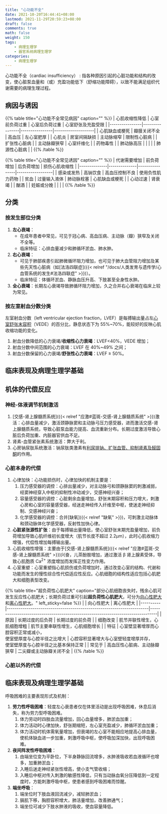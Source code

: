 ```yaml
---
title: "心功能不全"
date: 2021-10-20T16:44:41+08:00
lastmod: 2021-11-29T20:59:23+08:00
draft: false
comments: true
math: false
weight: 150
tags:
    - 病理生理学
    - 器官系统病理生理学
categories:
    - 病理生理学
---
```


心功能不全（cardiac insufficiency）
: 指各种原因引起的心脏功能和结构的改变，使心脏泵血量和（或）充盈功能低下（舒缩功能障碍），以致不能满足组织代谢需要的病理生理过程。

<!--more-->

## 病因与诱因

{{% table title="心功能不全常见病因" caption="" %}}
| 心肌收缩性降低 | 心室前负荷过重 | 心室后负荷过重 | 心室舒张及充盈受限 |
|----------------|----------------|----------------|--------------------|
| 心肌缺血或梗死 | 瓣膜关闭不全   | 高血压         | 左心室肥厚         |
| 心肌炎         | 房室间隔缺损   | 主动脉缩窄     | 限制性心脏病       |
| 扩张性心脏病   |                | 主动脉瓣狭窄   | 心室纤维化         |
| 药物毒性       |                | 肺动脉高压     |                    |
|                |                | 肺源性心脏病   |                    |
{{% /table %}}

{{% table title="心功能不全常见诱因" caption="" %}}
| 代谢需要增加 | 前负荷增加   | 后负荷增加     | 损伤心肌收缩性   |
|--------------|--------------|----------------|------------------|
| 感染或发热   | 高钠饮食     | 高血压控制不良 | 使用负性肌力药物 |
| 贫血         | 过量输入液体 | 肺动脉栓塞     | 心肌缺血或梗死   |
| 心动过速     | 肾衰竭       |                | 酗酒             |
| 妊娠或分娩   |              |                |                  |
{{% /table %}}

## 分类

### 按发生部位分类

1. **左心衰竭**：
    - 在成年患者中常见，可见于冠心病、高血压病、主动脉（瓣）狭窄及关闭不全等。
    - 临床特征：心排血量减少和肺循环淤血、肺水肿。
2. **右心衰竭**：
    - 可见于肺部疾患引起肺微循环阻力增加，也可见于肺大血管阻力增加及某些先天性心脏病（如[法洛四联症]({{< relref "/docs/人类发育与遗传学/心血管系统的发生#法洛四联症" >}})）。
    - 临床特征：体循环淤血、静脉血压升高、下肢甚至全身性水肿。
3. **全心衰竭**：长期左心衰竭导致肺循环阻力增加，久之合并右心衰竭在临床上较为常见。

### 按左室射血分数分类

左室射血分数（left ventricular ejection fraction，LVEF）是每搏输出量占左<ins>心室舒张末容积</ins>（VEDE）的百分比，静息状态下为 55%\~70%，能较好的反映心肌收缩功能的变化。

1. 射血分数降低的心力衰竭/**收缩性心力衰竭**：LVEF<40%，VEDE 增加；
2. 射血分数中间范围的心力衰竭：LVEF 在 40%\~49% 之间；
3. 射血分数保留的心力衰竭/**舒张性心力衰竭**：LVEF ≥ 50%。

## 临床表现及病理生理学基础

<!-- 呼吸困难做完后考虑放到 肺功能不全 -->

## 机体的代偿反应

### 神经-体液调节机制激活

1. [交感-肾上腺髓质系统]({{< relref "应激#蓝斑-交感-肾上腺髓质系统" >}})激活：心排血量减少，激活颈静脉窦和主动脉弓压力感受器，进而激活交感-肾上腺髓质系统，导致心脏泵血能力提高、血流重新分布。长期过度激活导致心脏后负荷加重、内脏器官供血不足。
2. 肾素-血管紧张素系统激活：弊大于利。
3. 心房钠尿肽系统激活：钠尿肽类激素有<ins>利尿排钠、扩张血管、抑制肾素及醛固酮</ins>的作用。

### 心脏本身的代偿

1. 心律加快：心功能损伤时，心律加快的机制主要是：
    1. 压力感受器的调控：心排出量减少，对主动脉弓和颈静脉窦的刺激减弱，经窦神经穿入中枢的抑制性冲动减少，交感神经兴奋；
    2. 容量感受器的调控：心脏剩余血量增加，舒张末期容积和压力增大，刺激心房和心室的容量感受器，经迷走神经传入纤维至中枢，使迷走神经抑制、交感神经兴奋；
    3. 化学感受器的调控：合并[缺氧]({{< relref "缺氧" >}})，可刺激主动脉体和颈动脉体化学感受器，反射性加快心律。
2. **心脏紧张源性扩张**：由于每搏输出量降低，使心室舒张末期充盈量增加，前负荷增加导致心肌纤维初长度增大（肌节长度不超过 2.2μm），此时心肌收缩力增强，代偿性增加每搏输出量。
3. 心肌收缩性增强：主要由于[交感-肾上腺髓质系统]({{< relref "应激#蓝斑-交感-肾上腺髓质系统" >}})兴奋，儿茶酚胺增加，通过激活 β 肾上腺素受体，导致心肌胞质 Ca<sup>2+</sup> 浓度增加而发挥正性变力作用。
4. 心室重塑：心室重塑指心肌损伤或负荷增加时，通过改变心室的结构、代谢和功能而发生的慢性综合性代偿适应性反应。心肌细胞的结构性适应包括心肌肥大和细胞表型改变。

{{% table title="超负荷性心肌肥大" caption="部分心肌细胞丧失时，残余心肌可发生反应性心肌肥大；长期负荷过重可引起**超负荷性心肌肥大**，可分为<ins>向心性肥大</ins>和<ins>离心性肥大</ins>。" left_sticky=false %}}
|          | 向心性肥大                                                            | 离心性肥大                                                                      |
|----------|-----------------------------------------------------------------------|---------------------------------------------------------------------------------|
| 原因     | 长期过度的后负荷                                                      | 长期过度的前负荷                                                                |
| 细胞改变 | 肌节并联性增生，心肌细胞增粗                                          | 肌节主要串联性增生，心肌细胞增长                                                |
| 特征     | 心室壁显著增厚而心腔容积正常或减小，<br/>使室壁厚度与心腔半径之比增大 | 心腔容积显著增大与心室壁轻度增厚并存，<br/>使室壁厚度与心腔半径之比基本保持正常 |
| 常见于   | 高血压性心脏病、主动脉瓣狭窄                                          | 二尖瓣或主动脉瓣关闭不全                                                        |
{{% /table %}}

### 心脏以外的代偿

## 临床表现及病理生理学基础

呼吸困难的主要表现形式及机制：

1. **劳力性呼吸困难**：轻度左心衰患者仅在体里活动是出现呼吸困难，休息后消失，称为劳力型呼吸困难。
    1. 体力劳动时四肢血流量增加，回心血量增多，肺淤血加重；
    2. 体力活动时心律加快，舒张期缩短，左心室充盈减少，肺循环淤血加重；
    3. 体力活动时机体需氧量增加，但衰竭的左心室不能相应地提高心排血量，使机体缺血进一步加重，刺激呼吸中枢，使呼吸加深加快，出现呼吸困难。
2. **夜间阵发性呼吸困难**：
    1. 由端坐位变为平卧位，下半身静脉回流增多，水肿液吸收若血液循环也增多，加重肺淤血；
    2. 入睡后迷走神经紧张性增高，使小支气管收缩；
    3. 入睡后中枢对传入刺激的敏感性降低，只有当动脉血氧分压降低到一定程度时，方能刺激呼吸中枢，使患者感到呼吸困难而惊醒。
3. **端坐呼吸**：
    1. 端坐位时下肢血液回流减少，减轻肺淤血；
    2. 膈肌下移，胸腔容积增大，肺活量增加，改善肺通气；
    3. 端坐位可减少下肢水肿液的吸收，使血容量降低。

